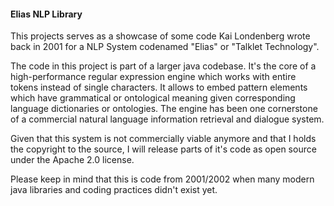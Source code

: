 
#### Elias NLP Library

This projects serves as a showcase of some code Kai Londenberg wrote back in 2001 for a NLP System codenamed "Elias" or "Talklet Technology".

The code in this project is part of a larger java codebase. It's the core of a high-performance regular expression engine which works with entire tokens instead
of single characters. It allows to embed pattern elements which have grammatical or ontological meaning given corresponding language dictionaries or ontologies.
The engine has been one cornerstone of a commercial natural language information retrieval and dialogue system. 

Given that this system is not commercially viable anymore and that I holds the copyright to the source, I will release parts of it's code as open source
under the Apache 2.0 license.

Please keep in mind that this is code from 2001/2002 when many modern java libraries and coding practices didn't exist yet.

